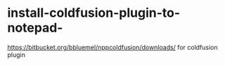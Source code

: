 # install-coldfusion-plugin-to-notepad-

https://bitbucket.org/bbluemel/nppcoldfusion/downloads/ for coldfusion plugin
